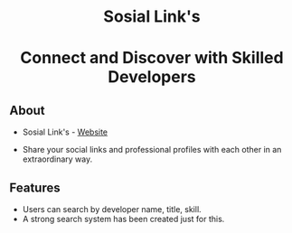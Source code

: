 <h1  align="center">Sosial Link's</h1>

<h1  align="center">Connect and Discover with Skilled Developers</h1>

<a  id="about"></a>

## About

- Sosial Link's - [Website](#)

- Share your social links and professional profiles with each other in an extraordinary way.

<a  id="features"></a>

## Features

- Users can search by developer name, title, skill.
- A strong search system has been created just for this.
